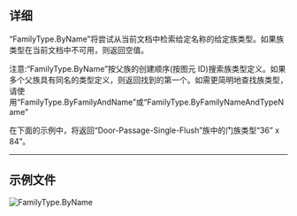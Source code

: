 ## 详细
“FamilyType.ByName”将尝试从当前文档中检索给定名称的给定族类型。如果族类型在当前文档中不可用，则返回空值。

注意:“FamilyType.ByName”按父族的创建顺序(按图元 ID)搜索族类型定义。如果多个父族具有同名的类型定义，则返回找到的第一个。如需更简明地查找族类型，请使用“FamilyType.ByFamilyAndName”或“FamilyType.ByFamilyNameAndTypeName”

在下面的示例中，将返回“Door-Passage-Single-Flush”族中的门族类型“36” x 84”。
___
## 示例文件

![FamilyType.ByName](./Revit.Elements.FamilyType.ByName_img.jpg)
